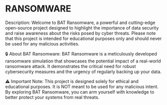 # RANSOMWARE

Description:
Welcome to BAT Ransomware, a powerful and cutting-edge open-source project designed to highlight the importance of data security and raise awareness about the risks posed by cyber threats. Please note that this project is intended for educational purposes only and should never be used for any malicious activities.

🔒 About BAT Ransomware:
BAT Ransomware is a meticulously developed ransomware simulation that showcases the potential impact of a real-world ransomware attack. It demonstrates the critical need for robust cybersecurity measures and the urgency of regularly backing up your data.






















⚠️ Important Note:
This project is designed solely for ethical and educational purposes. It is NOT meant to be used for any malicious intent. By exploring BAT Ransomware, you can arm yourself with knowledge to better protect your systems from real threats.
